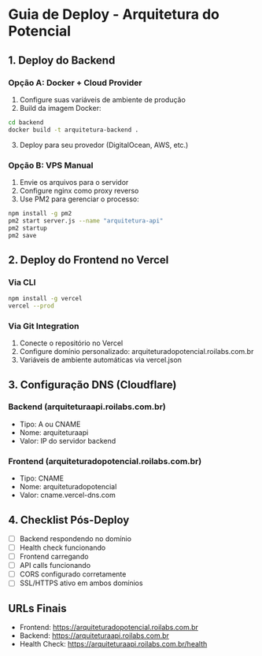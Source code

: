 # Guia de Deploy - Arquitetura do Potencial

## 1. Deploy do Backend

### Opção A: Docker + Cloud Provider
1. Configure suas variáveis de ambiente de produção
2. Build da imagem Docker:
```bash
cd backend
docker build -t arquitetura-backend .
```

3. Deploy para seu provedor (DigitalOcean, AWS, etc.)

### Opção B: VPS Manual
1. Envie os arquivos para o servidor
2. Configure nginx como proxy reverso
3. Use PM2 para gerenciar o processo:
```bash
npm install -g pm2
pm2 start server.js --name "arquitetura-api"
pm2 startup
pm2 save
```

## 2. Deploy do Frontend no Vercel

### Via CLI
```bash
npm install -g vercel
vercel --prod
```

### Via Git Integration
1. Conecte o repositório no Vercel
2. Configure domínio personalizado: arquiteturadopotencial.roilabs.com.br
3. Variáveis de ambiente automáticas via vercel.json

## 3. Configuração DNS (Cloudflare)

### Backend (arquiteturaapi.roilabs.com.br)
- Tipo: A ou CNAME
- Nome: arquiteturaapi
- Valor: IP do servidor backend

### Frontend (arquiteturadopotencial.roilabs.com.br)  
- Tipo: CNAME
- Nome: arquiteturadopotencial
- Valor: cname.vercel-dns.com

## 4. Checklist Pós-Deploy

- [ ] Backend respondendo no domínio
- [ ] Health check funcionando
- [ ] Frontend carregando
- [ ] API calls funcionando
- [ ] CORS configurado corretamente
- [ ] SSL/HTTPS ativo em ambos domínios

## URLs Finais
- Frontend: https://arquiteturadopotencial.roilabs.com.br
- Backend: https://arquiteturaapi.roilabs.com.br
- Health Check: https://arquiteturaapi.roilabs.com.br/health
